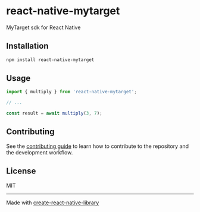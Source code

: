 # react-native-mytarget

MyTarget sdk for React Native

## Installation

```sh
npm install react-native-mytarget
```

## Usage

```js
import { multiply } from 'react-native-mytarget';

// ...

const result = await multiply(3, 7);
```

## Contributing

See the [contributing guide](CONTRIBUTING.md) to learn how to contribute to the repository and the development workflow.

## License

MIT

---

Made with [create-react-native-library](https://github.com/callstack/react-native-builder-bob)
